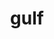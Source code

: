 ---
category: 4-letters
denotation: null
name: gulf
reference_link: https://www.etymonline.com/word/gulf
root_language: null
root_name: null
title: gulf
type: free
word_sums:
- respelling: gulf
  sum: 'Gulf + '
---